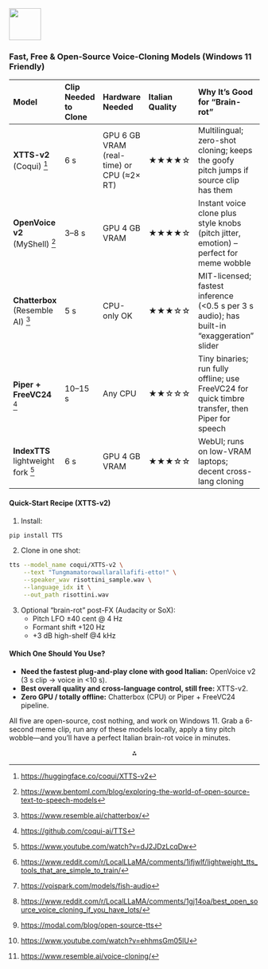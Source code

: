 <img src="https://r2cdn.perplexity.ai/pplx-full-logo-primary-dark%402x.png" style="height:64px;margin-right:32px"/>

### Fast, Free \& Open-Source Voice-Cloning Models (Windows 11 Friendly)

| Model | Clip Needed to Clone | Hardware Needed | Italian Quality | Why It’s Good for “Brain-rot” | 1-Line Install |
| :-- | :-- | :-- | :-- | :-- | :-- |
| **XTTS-v2** (Coqui) [^1] | 6 s | GPU 6 GB VRAM (real-time) or CPU (≈2× RT) | ★★★★☆ | Multilingual; zero-shot cloning; keeps the goofy pitch jumps if source clip has them | `pip install TTS && tts --model_name coqui/XTTS-v2 ...` |
| **OpenVoice v2** (MyShell) [^2] | 3–8 s | GPU 4 GB VRAM | ★★★★☆ | Instant voice clone plus style knobs (pitch jitter, emotion) – perfect for meme wobble | `git clone https://github.com/myshell-ai/OpenVoice && ./run.bat` |
| **Chatterbox** (Resemble AI) [^3] | 5 s | CPU-only OK | ★★★☆☆ | MIT-licensed; fastest inference (<0.5 s per 3 s audio); has built-in “exaggeration” slider | `pip install chatterbox-tts` |
| **Piper + FreeVC24** [^4] | 10–15 s | Any CPU | ★★☆☆☆ | Tiny binaries; run fully offline; use FreeVC24 for quick timbre transfer, then Piper for speech | `pip install piper-tts` |
| **IndexTTS** lightweight fork [^5] | 6 s | GPU 4 GB VRAM | ★★★☆☆ | WebUI; runs on low-VRAM laptops; decent cross-lang cloning | Follow video guide (one-click EXE) |

#### Quick-Start Recipe (XTTS-v2)

1. Install:

```bash
pip install TTS
```

2. Clone in one shot:

```bash
tts --model_name coqui/XTTS-v2 \
    --text "Tungmamatorowallarallafifi-etto!" \
    --speaker_wav risottini_sample.wav \
    --language_idx it \
    --out_path risottini.wav
```

3. Optional “brain-rot” post-FX (Audacity or SoX):
    - Pitch LFO ±40 cent @ 4 Hz
    - Formant shift +120 Hz
    - +3 dB high-shelf @4 kHz

#### Which One Should You Use?

- **Need the fastest plug-and-play clone with good Italian:** OpenVoice v2 (3 s clip → voice in <10 s).
- **Best overall quality and cross-language control, still free:** XTTS-v2.
- **Zero GPU / totally offline:** Chatterbox (CPU) or Piper + FreeVC24 pipeline.

All five are open-source, cost nothing, and work on Windows 11. Grab a 6-second meme clip, run any of these models locally, apply a tiny pitch wobble—and you’ll have a perfect Italian brain-rot voice in minutes.
<span style="display:none">[^10][^11][^6][^7][^8][^9]</span>

<div style="text-align: center">⁂</div>

[^1]: https://huggingface.co/coqui/XTTS-v2

[^2]: https://www.bentoml.com/blog/exploring-the-world-of-open-source-text-to-speech-models

[^3]: https://www.resemble.ai/chatterbox/

[^4]: https://github.com/coqui-ai/TTS

[^5]: https://www.youtube.com/watch?v=dJ2JDzLcqDw

[^6]: https://www.reddit.com/r/LocalLLaMA/comments/1gj14oa/best_open_source_voice_cloning_if_you_have_lots/

[^7]: https://modal.com/blog/open-source-tts

[^8]: https://www.youtube.com/watch?v=ehhmsGm05lU

[^9]: https://www.resemble.ai/voice-cloning/

[^10]: https://www.reddit.com/r/LocalLLaMA/comments/1ifjwlf/lightweight_tts_tools_that_are_simple_to_train/

[^11]: https://voispark.com/models/fish-audio

